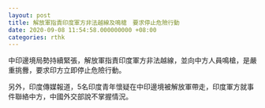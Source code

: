 ```yaml
---
layout: post
title: 解放軍指責印度軍方非法越線及鳴槍　要求停止危險行動
date: 2020-09-08 11:54:58.000000000 +08:00
categories: rthk
---
```


中印邊境局勢持續緊張，解放軍指責印度軍方非法越線，並向中方人員鳴槍，是嚴重挑釁，要求印方立即停止危險行動。

另外，印度傳媒報道，5名印度青年懷疑在中印邊境被解放軍帶走，印度軍方就事件聯絡中方，中國外交部說不掌握情況。
